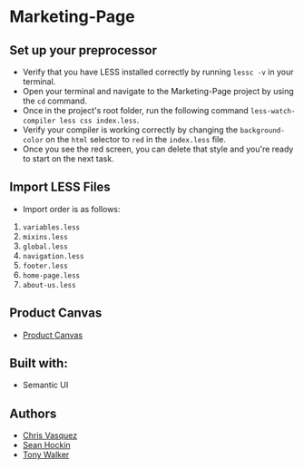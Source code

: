 # Marketing-Page

## Set up your preprocessor

- Verify that you have LESS installed correctly by running `lessc -v` in your terminal.
- Open your terminal and navigate to the Marketing-Page project by using the `cd` command.
- Once in the project's root folder, run the following command `less-watch-compiler less css index.less`.
- Verify your compiler is working correctly by changing the `background-color` on the `html` selector to `red` in the `index.less` file.
- Once you see the red screen, you can delete that style and you're ready to start on the next task.

## Import LESS Files

- Import order is as follows:

1. `variables.less`
2. `mixins.less`
3. `global.less`
4. `navigation.less`
5. `footer.less`
6. `home-page.less`
7. `about-us.less`

## Product Canvas

- [Product Canvas](https://docs.google.com/document/d/1rQV-umqBiBXv-vL6ze1_EqSxrbDX0bPFn-SYqJbcoko/edit)

## Built with:

- Semantic UI

## Authors

- [Chris Vasquez](https://github.com/Chrvasq)
- [Sean Hockin](https://github.com/shockin779)
- [Tony Walker](https://github.com/TonyCWalker)
